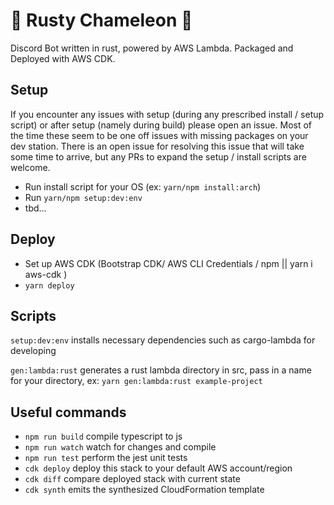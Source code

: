 # 🦀 Rusty Chameleon 🦎

Discord Bot written in rust, powered by AWS Lambda. Packaged and Deployed with AWS CDK.

## Setup
If you encounter any issues with setup (during any prescribed install / setup script) or after setup (namely during build) please open an issue. Most of the time these seem to be one off issues with missing packages on your dev station. There is an open issue for resolving this issue that will take some time to arrive, but any PRs to expand the setup / install scripts are welcome.

* Run install script for your OS (ex: `yarn/npm install:arch`)
* Run `yarn/npm setup:dev:env`
* tbd...

## Deploy

* Set up AWS CDK (Bootstrap CDK/ AWS CLI Credentials / npm || yarn i aws-cdk )
* `yarn deploy`

## Scripts

`setup:dev:env`   installs necessary dependencies such as cargo-lambda for developing

`gen:lambda:rust`   generates a rust lambda directory in src, pass in a name for your directory, ex: `yarn gen:lambda:rust example-project`

## Useful commands

* `npm run build`   compile typescript to js
* `npm run watch`   watch for changes and compile
* `npm run test`    perform the jest unit tests
* `cdk deploy`      deploy this stack to your default AWS account/region
* `cdk diff`        compare deployed stack with current state
* `cdk synth`       emits the synthesized CloudFormation template

